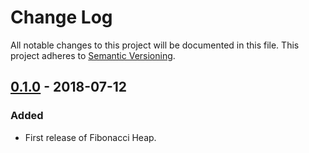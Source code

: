 # Change Log
All notable changes to this project will be documented in this file. This
project adheres to [Semantic Versioning](http://semver.org/).

## [0.1.0] - 2018-07-12
### Added
- First release of Fibonacci Heap.

[0.1.0]: https://github.com/mudge/fibonacci_heap/releases/tag/v0.1.0
